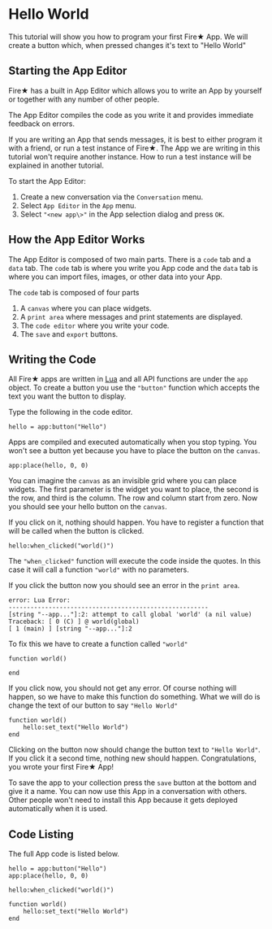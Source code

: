 Hello World
================

This tutorial will show you how to program your first Fire★ App. We will create a button
which, when pressed changes it's text to "Hello World"

Starting the App Editor
-----------------------

Fire★ has a built in App Editor which allows you to write an App by yourself or together with 
any number of other people. 

The App Editor compiles the code as you write it and provides immediate feedback on errors.

If you are writing an App that sends messages, it is best to either program it with a friend, 
or run a test instance of Fire★. The App we are writing in this tutorial won't require 
another instance. How to run a test instance will be explained in another tutorial.

To start the App Editor:

  1. Create a new conversation via the `Conversation` menu.
  2. Select `App Editor` in the `App` menu.
  3. Select `"<new app\>"` in the App selection dialog and press `OK`.

How the App Editor Works
-----------------------

The App Editor is composed of two main parts. There is a `code` tab and a `data` tab.
The `code` tab is where you write you App code and the `data` tab is where you can import
files, images, or other data into your App. 

The `code` tab is composed of four parts

  1. A `canvas` where you can place widgets.
  2. A `print area` where messages and print statements are displayed.
  3. The `code editor` where you write your code.
  4. The `save` and `export` buttons.

Writing the Code
-------------------------

All Fire★ apps are written in [Lua](http://lua.org) and all API functions are under the `app` object.
To create a button you use the `"button"` function which accepts the text you want the button to display.

Type the following in the code editor.

    hello = app:button("Hello")

Apps are compiled and executed automatically when you stop typing. You won't see a button
yet because you have to place the button on the `canvas`.

    app:place(hello, 0, 0)

You can imagine the `canvas` as an invisible grid where you can place widgets. The first
parameter is the widget you want to place, the second is the row, and third is the column. The row
and column start from zero. Now you should see your hello button on the `canvas`.

If you click on it, nothing should happen. You have to register a function that will be
called when the button is clicked.

    hello:when_clicked("world()")

The `"when_clicked"` function will execute the code inside the quotes. In this case it will
call a function `"world"` with no parameters.

If you click the button now you should see an error in the `print area`.

    error: Lua Error: 
    -------------------------------------------------------
    [string "--app..."]:2: attempt to call global 'world' (a nil value)
    Traceback: [ 0 (C) ] @ world(global)
    [ 1 (main) ] [string "--app..."]:2

To fix this we have to create a function called `"world"`

    function world()

    end

If you click now, you should not get any error. Of course nothing will happen, so we have
to make this function do something. What we will do is change the text of our button to
say `"Hello World"`

    function world()
        hello:set_text("Hello World")
    end

Clicking on the button now should change the button text to `"Hello World"`. If you click it
a second time, nothing new should happen. Congratulations, you wrote your first Fire★ App!

To save the app to your collection press the `save` button at the bottom and give it a
name. You can now use this App in a conversation with others. Other people won't need to 
install this App because it gets deployed automatically when it is used.

Code Listing
-----------------------

The full App code is listed below.

    hello = app:button("Hello")
    app:place(hello, 0, 0)

    hello:when_clicked("world()")

    function world()
        hello:set_text("Hello World")
    end








